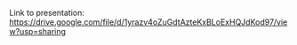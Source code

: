 Link to presentation: https://drive.google.com/file/d/1yrazv4oZuGdtAzteKxBLoExHQJdKod97/view?usp=sharing
